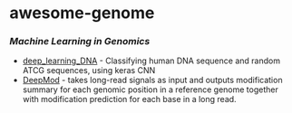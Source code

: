 # awesome-genome

### *Machine Learning in Genomics*

- [deep_learning_DNA](https://github.com/onceupon/deep_learning_DNA) - Classifying human DNA sequence and random ATCG sequences, using keras CNN
- [DeepMod](https://github.com/WGLab/DeepMod) - takes long-read signals as input and outputs modification summary for each genomic position in a reference genome together with modification prediction for each base in a long read. 

